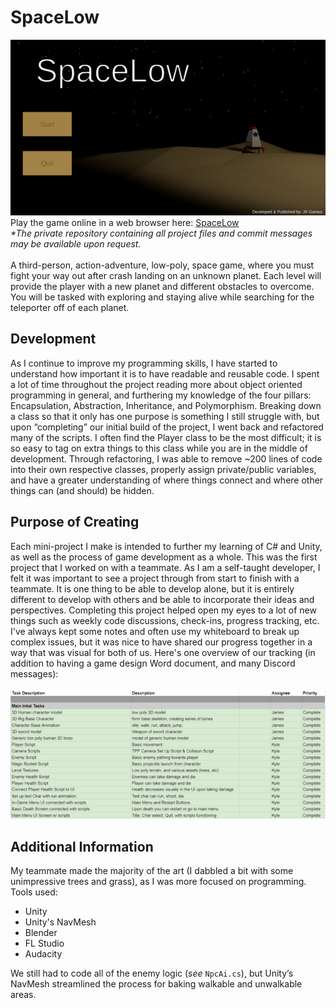 # SpaceLow
<img src=https://github.com/Kfollen93/SpaceLow/blob/main/Images/Main.png alt="Title Screen">
Play the game online in a web browser here: <a href="https://kfollen.itch.io/spacelow">SpaceLow</a> <br>
<i>*The private repository containing all project files and commit messages may be available upon request.</i> <br>
<br>
A third-person, action-adventure, low-poly, space game, where you must fight your way out after crash landing on an unknown planet.  Each level will provide the player with a new planet and different obstacles to overcome.  You will be tasked with exploring and staying alive while searching for the teleporter off of each planet.

## Development
As I continue to improve my programming skills, I have started to understand how important it is to have readable and reusable code.  I spent a lot of time throughout the project reading more about object oriented programming in general, and furthering my knowledge of the four pillars: Encapsulation, Abstraction, Inheritance, and Polymorphism.  Breaking down a class so that it only has one purpose is something I still struggle with, but upon “completing” our initial build of the project, I went back and refactored many of the scripts.  I often find the Player class to be the most difficult; it is so easy to tag on extra things to this class while you are in the middle of development.  Through refactoring, I was able to remove ~200 lines of code into their own respective classes, properly assign private/public variables, and have a greater understanding of where things connect and where other things can (and should) be hidden.

## Purpose of Creating
Each mini-project I make is intended to further my learning of C# and Unity, as well as the process of game development as a whole.  This was the first project that I worked on with a teammate.  As I am a self-taught developer, I felt it was important to see a project through from start to finish with a teammate.  It is one thing to be able to develop alone, but it is entirely different to develop with others and be able to incorporate their ideas and perspectives.  Completing this project helped open my eyes to a lot of new things such as weekly code discussions, check-ins, progress tracking, etc.  I've always kept some notes and often use my whiteboard to break up complex issues, but it was nice to have shared our progress together in a way that was visual for both of us. Here's one overview of our tracking (in addition to having a game design Word document, and many Discord messages): <br>
<br>
<img src=https://github.com/Kfollen93/SpaceLow/blob/main/Images/TaskList.png alt="Task List">

## Additional Information
My teammate made the majority of the art (I dabbled a bit with some unimpressive trees and grass), as I was more focused on programming.  Tools used: <br>

<ul>
  <li>Unity</li>
  <li>Unity's NavMesh</li>
  <li>Blender</li>
  <li>FL Studio</li>
  <li>Audacity</li>
</ul>
We still had to code all of the enemy logic (<i>see</i> <code>NpcAi.cs</code>), but Unity’s NavMesh streamlined the process for baking walkable and unwalkable areas.
